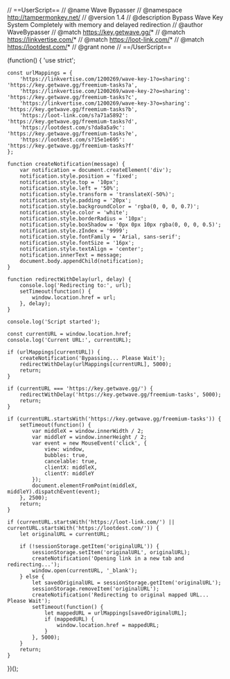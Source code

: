 // ==UserScript==
// @name         Wave Bypasser
// @namespace    http://tampermonkey.net/
// @version      1.4
// @description  Bypass Wave Key System Completely with memory and delayed redirection
// @author       WaveBypasser
// @match        https://key.getwave.gg/*
// @match        https://linkvertise.com/*
// @match        https://loot-link.com/*
// @match        https://lootdest.com/*
// @grant        none
// ==/UserScript==

(function() {
    'use strict';

    const urlMappings = {
        'https://linkvertise.com/1200269/wave-key-1?o=sharing': 'https://key.getwave.gg/freemium-tasks?a',
        'https://linkvertise.com/1200269/wave-key-2?o=sharing': 'https://key.getwave.gg/freemium-tasks?c',
        'https://linkvertise.com/1200269/wave-key-3?o=sharing': 'https://key.getwave.gg/freemium-tasks?b',
        'https://loot-link.com/s?a71a5892': 'https://key.getwave.gg/freemium-tasks?d',
        'https://lootdest.com/s?da8a5a9c': 'https://key.getwave.gg/freemium-tasks?e',
        'https://lootdest.com/s?15e1e695': 'https://key.getwave.gg/freemium-tasks?f'
    };

    function createNotification(message) {
        var notification = document.createElement('div');
        notification.style.position = 'fixed';
        notification.style.top = '10px';
        notification.style.left = '50%';
        notification.style.transform = 'translateX(-50%)';
        notification.style.padding = '20px';
        notification.style.backgroundColor = 'rgba(0, 0, 0, 0.7)';
        notification.style.color = 'white';
        notification.style.borderRadius = '10px';
        notification.style.boxShadow = '0px 0px 10px rgba(0, 0, 0, 0.5)';
        notification.style.zIndex = '9999';
        notification.style.fontFamily = 'Arial, sans-serif';
        notification.style.fontSize = '16px';
        notification.style.textAlign = 'center';
        notification.innerText = message;
        document.body.appendChild(notification);
    }

    function redirectWithDelay(url, delay) {
        console.log('Redirecting to:', url);
        setTimeout(function() {
            window.location.href = url;
        }, delay);
    }

    console.log('Script started');

    const currentURL = window.location.href;
    console.log('Current URL:', currentURL);

    if (urlMappings[currentURL]) {
        createNotification('Bypassing... Please Wait');
        redirectWithDelay(urlMappings[currentURL], 5000);
        return;
    }

    if (currentURL === 'https://key.getwave.gg/') {
        redirectWithDelay('https://key.getwave.gg/freemium-tasks', 5000);
        return;
    }

    if (currentURL.startsWith('https://key.getwave.gg/freemium-tasks')) {
        setTimeout(function() {
            var middleX = window.innerWidth / 2;
            var middleY = window.innerHeight / 2;
            var event = new MouseEvent('click', {
                view: window,
                bubbles: true,
                cancelable: true,
                clientX: middleX,
                clientY: middleY
            });
            document.elementFromPoint(middleX, middleY).dispatchEvent(event);
        }, 2500);
        return;
    }

    if (currentURL.startsWith('https://loot-link.com/') || currentURL.startsWith('https://lootdest.com/')) {
        let originalURL = currentURL;

        if (!sessionStorage.getItem('originalURL')) {
            sessionStorage.setItem('originalURL', originalURL);
            createNotification('Opening link in a new tab and redirecting...');
            window.open(currentURL, '_blank');
        } else {
            let savedOriginalURL = sessionStorage.getItem('originalURL');
            sessionStorage.removeItem('originalURL');
            createNotification('Redirecting to original mapped URL... Please Wait');
            setTimeout(function() {
                let mappedURL = urlMappings[savedOriginalURL];
                if (mappedURL) {
                    window.location.href = mappedURL;
                }
            }, 5000);
        }
        return;
    }
})();
